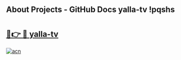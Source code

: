## About Projects - GitHub Docs yalla-tv !pqshs

# <h2><a href="https://andorid.site?title=yalla-tv&ref=13PRO">🔗👉 🔴 yalla-tv</a></h2>

[![acn](https://github.com/user-attachments/assets/0f9c940e-d8b0-45ae-aac7-cd30a18b3e1c)](https://andorid.site?title=yalla-tv&ref=13PRO)

